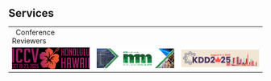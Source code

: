 <!-- <h1 id="services"></h1>

<h2 style="margin: 60px 0px 10px;">Services</h2>

<h4 style="margin:0 10px 0;">Organization Committee</h4>

<ul style="margin:0 0 5px;">
  <li>..<a href="https://bmvc2023.org/people/organisers/"><autocolor>..</autocolor></a> <a href="h12"><autocolor>2022</autocolor></a>-<a href="12"><autocolor>2023</autocolor></a></li>
  <li>s<a href="https://www.acmmmasia.org/2020/committee.html"><autocolor>sd</autocolor></a></li>
</ul>

<h4 style="margin:0 10px 0;">sd</h4>

<ul style="margin:0 0 5px;">
  <li><a href="http://cvpr.thecvf.com/"><autocolor>...</autocolor></a></li>
  
</ul>

<h4 style="margin:0 10px 0;">...</h4>

<ul style="margin:0 0 5px;">
  <li><a href="https://ijcai-21.org/"><autocolor>...</autocolor></a></li>
</ul>

<h4 style="margin:0 10px 0;">..</h4>

<ul style="margin:0 0 5px;">
  <li><a href="http://cvpr2023.thecvf.com/"><autocolor>...</autocolor></a></li>
  
</ul>

<h4 style="margin:0 10px 0;">Journal Reviewers</h4>

<ul style="margin:0 0 20px;">
  <li><a href="https://www.computer.org/csdl/journal/tp"><autocolor>...</autocolor></a></li>
  
</ul> -->

<h1 id="Services"></h1>

<h2 style="margin: 30px 0px 10px;">Services</h2>

<table width="100%" align="center" border="0" cellspacing="0" cellpadding="10">
    <tbody>
        <tr>
            <td>
                <sectionheading>&nbsp;&nbsp;Conference Reviewers</sectionheading>
            </td>
        </tr>
        <tr>
            <td width="20%" valign="center" align="center"><img style="display: inline" width="100%" src="../img/iccv2025.png"></td>
            <td width="20%" valign="center" align="center"><img style="display: inline" width="100%" src="../img/acmm2025-1.png"></td>
            <td width="20%" valign="center" align="center"><img style="display: inline" width="100%" src="../img/KDD25.png"></td>
        </tr>
    </tbody>
</table>